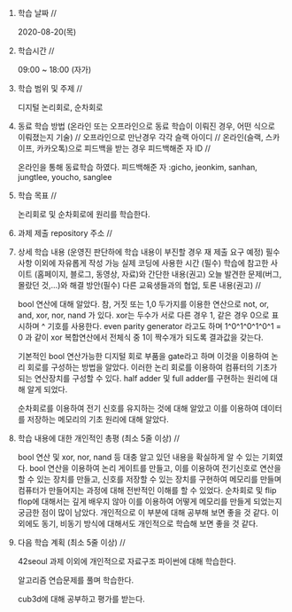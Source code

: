 1. 학습 날짜 // 

    2020-08-20(목)
 
2. 학습시간 // 

    09:00 ~ 18:00 (자가)

3. 학습 범위 및 주제 // 
    
    디지털 논리회로, 순차회로

4. 동료 학습 방법 (온라인 또는 오프라인으로 동료 학습이 이뤄진 경우, 어떤 식으로 이뤄졌는지 기술) // 오프라인으로 만난경우 각각 슬랙 아이디 // 온라인(슬랙, 스카이프, 카카오톡)으로 피드백을 받는 경우 피드백해준 자 ID // 

    온라인을 통해 동료학습 하였다.  피드백해준 자 :gicho, jeonkim, sanhan, jungtlee, youcho, sanglee

5. 학습 목표 //

    논리회로 및 순차회로에 원리를 학습한다.
    
6. 과제 제출 repository 주소 // 
    
    
    
7. 상세 학습 내용 (운영진 판단하에 학습 내용이 부진할 경우 재 제출 요구 예정) 필수사항 이외에 자유롭게 작성 가능 실제 코딩에 사용한 시간 (필수) 학습에 참고한 사이트 (홈페이지, 블로그, 동영상, 자료)와 간단한 내용(권고) 오늘 발견한 문제(버그, 몰랐던 것,...)와 해결 방안(필수) 다른 교육생들과의 협업, 토론 내용(권고) //
    
    bool 연산에 대해 알았다. 참, 거짓 또는 1,0 두가지를 이용한 연산으로 not, or, and, xor, nor, nand  가 있다. xor는 두수가 서로 다른 경우 1, 같은 경우 0으로 표시하며 ^ 기호를 사용한다. even parity generator 라고도 하며 1^0^1^0^1^0^1 = 0 과 같이 xor 복합연산에서 전체식 중 1이 짝수개가 되도록 결과값을 갖는다.
    
    기본적인 bool 연산가능한 디지털 회로 부품을 gate라고 하며 이것을 이용하여 논리 회로를 구성하는 방법을 알았다. 이러한 논리 회로를 이용하여 컴퓨터의 기초가 되는 연산장치를 구성할 수 있다. half adder 및 full adder를 구현하는 원리에 대해 알게 되었다. 
    
    순차회로를 이용하여 전기 신호를 유지하는 것에 대해 알았고 이를 이용하여 데이터를 저장하는 메모리의 기초 원리에 대해 알았다. 
    
8. 학습 내용에 대한 개인적인 총평 (최소 5줄 이상) //

    bool 연산 및 xor, nor, nand 등 대충 알고 있던 내용을 확실하게 알 수 있는 기회였다. bool 연산을 이용하여 논리 게이트를 만들고, 이를 이용하여 전기신호로 연산을 할 수 있는 장치를 만들고, 신호를 저장할 수 있는 장치를 구현하여 메모리를 만들며 컴퓨터가 만들어지는 과정에 대해 전반적인 이해를 할 수 있었다. 순차회로 및 flip flop에 대해서는 깊게 배우지 않아 이를 이용하여 어떻게 메모리를 만들게 되었는지 궁금한 점이 많이 남았다. 개인적으로 이 부분에 대해 공부해 보면 좋을 것 같다. 이 외에도 동기, 비동기 방식에 대해서도 개인적으로 학습해 보면 좋을 것 같다.
   
9. 다음 학습 계획 (최소 5줄 이상) // 
    
    42seoul 과제 이외에 개인적으로 자료구조 파이썬에 대해 학습한다.
    
    알고리즘 연습문제를 풀며 학습한다.
    
    cub3d에 대해 공부하고 평가를 받는다.
    
